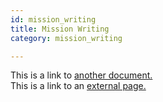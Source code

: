 ```yaml
---
id: mission_writing
title: Mission Writing
category: mission_writing

---
```


This is a link to [another document.](/docs/en/doc3.md)  
This is a link to an [external page.](http://www.example.com)
